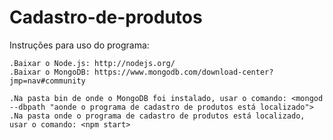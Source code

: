 # Cadastro-de-produtos

Instruções para uso do programa:

	.Baixar o Node.js: http://nodejs.org/                                           
	.Baixar o MongoDB: https://www.mongodb.com/download-center?jmp=nav#community
	
	.Na pasta bin de onde o MongoDB foi instalado, usar o comando: <mongod --dbpath "aonde o programa de cadastro de produtos está localizado">
	.Na pasta onde o programa de cadastro de produtos está localizado, usar o comando: <npm start>
